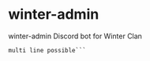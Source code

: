 # winter-admin
winter-admin Discord bot for Winter Clan

```this is a code block
multi line possible```
